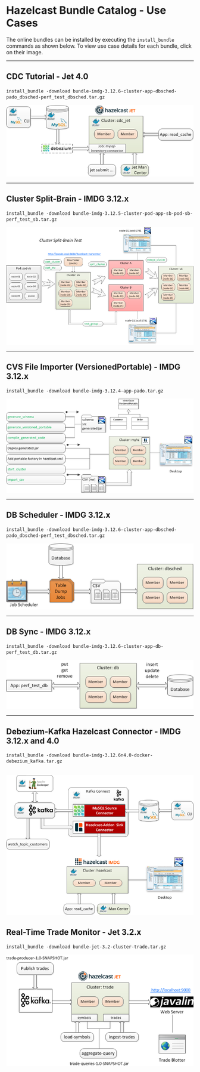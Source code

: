 # Hazelcast Bundle Catalog - Use Cases

The online bundles can be installed by executing the `install_bundle` commands as shown below. To view use case details for each bundle, click on their image.

---

## CDC Tutorial - Jet 4.0

```console
install_bundle -download bundle-imdg-3.12.6-cluster-app-dbsched-pado_dbsched-perf_test_dbsched.tar.gz
```

[![CDC Tutorial Data Flow Diagram](images/jet-cdc-tutorial.png "Jet CDT Tutorial")](help/bundle-jet-4.0-docker-cdc_tutorial/README.md)

---

## Cluster Split-Brain - IMDG 3.12.x

```console
install_bundle -download bundle-imdg-3.12.5-cluster-pod-app-sb-pod-sb-perf_test_sb.tar.gz
```

[![Cluster Split-Brain Diagram](images/split-brain.png)](help/bundle-imdg-3.12.5-cluster-pod-app-sb-pod-sb-perf_test_sb/README.md)

---

## CVS File Importer (VersionedPortable) - IMDG 3.12.x

```console
install_bundle -download bundle-imdg-3.12.4-app-pado.tar.gz
```

[![Pado CVS Import Flow Diagram](images/app-pado-import.png)](help/bundle-imdg-3.12.4-app-pado/README.md)

---

## DB Scheduler - IMDG 3.12.x

```console
install_bundle -download bundle-imdg-3.12.6-cluster-app-dbsched-pado_dbsched-perf_test_dbsched.tar.gz
```

[![DB Sched Diagram](images/db-sched.png)](help/bundle-imdg-3.12.6-cluster-app-dbsched-pado_dbsched-perf_test_dbsched/README.md)

---

## DB Sync - IMDG 3.12.x

```console
install_bundle -download bundle-imdg-3.12.6-cluster-app-db-perf_test_db.tar.gz
```

[![DB Sync Diagram](images/db-sync.png)](help/bundle-imdg-3.12.6-cluster-app-db-perf_test_db/README.md)

---

## Debezium-Kafka Hazelcast Connector - IMDG 3.12.x and 4.0

```console
install_bundle -download bundle-imdg-3.12.6n4.0-docker-debezium_kafka.tar.gz
```

[![Debezium-Kafka Diagram](images/debezium-kafka.png)](help/bundle-imdg-3.12.6n4.0-docker-debezium_kafka/README.md)
---

## Real-Time Trade Monitor - Jet 3.2.x

```console
install_bundle -download bundle-jet-3.2-cluster-trade.tar.gz
```

[![Jet Trade Diagram](images/jet-trade.png)](help/bundle-jet-3.2-cluster-trade/README.md)
